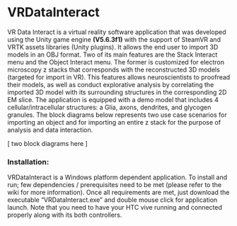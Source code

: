 # VRDataInteract

VR Data Interact is a virtual reality software application that was developed using the Unity game engine **(V5.6.3f1)** with the support of SteamVR and VRTK assets libraries (Unity plugins). It allows the end user to import 3D models in an OBJ format. Two of its main features are the Stack Interact menu and the Object Interact menu. The former is customized for electron microscopy z stacks that corresponds with the reconstructed 3D models (targeted for import in VR). This features allows neuroscientists to proofread their models, as well as conduct explorative analysis by correlating the imported 3D model with its surrounding structures in the corresponding 2D EM slice.
The application is equipped with a demo model that includes 4 cellular/intracellular structures: a Glia, axons, dendrites, and glycogen granules.
The block diagrams below represents two use case scenarios for importing an object and for importing an entire z stack for the purpose of analysis and data interaction.

[ two block diagrams here ]

### Installation:
VRDataInteract is a Windows platform dependent application. To install and run; few dependencies / prerequisites need to be met (please refer to the wiki for more information). Once all requirements are met, just download the executable “VRDataInteract.exe” and double mouse click for application launch. Note that you need to have your HTC vive running and connected properly along with its both controllers.


